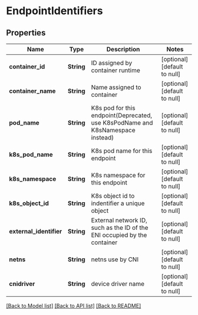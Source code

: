 # EndpointIdentifiers

## Properties
Name | Type | Description | Notes
------------ | ------------- | ------------- | -------------
**container_id** | **String** | ID assigned by container runtime | [optional] [default to null]
**container_name** | **String** | Name assigned to container | [optional] [default to null]
**pod_name** | **String** | K8s pod for this endpoint(Deprecated, use K8sPodName and K8sNamespace instead) | [optional] [default to null]
**k8s_pod_name** | **String** | K8s pod name for this endpoint | [optional] [default to null]
**k8s_namespace** | **String** | K8s namespace for this endpoint | [optional] [default to null]
**k8s_object_id** | **String** | K8s object id to indentifier a unique object | [optional] [default to null]
**external_identifier** | **String** | External network ID, such as the ID of the ENI occupied by the container | [optional] [default to null]
**netns** | **String** | netns use by CNI | [optional] [default to null]
**cnidriver** | **String** | device driver name | [optional] [default to null]

[[Back to Model list]](../README.md#documentation-for-models) [[Back to API list]](../README.md#documentation-for-api-endpoints) [[Back to README]](../README.md)


